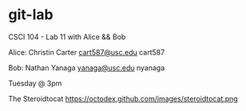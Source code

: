 git-lab
=======

CSCI 104 - Lab 11 with Alice &amp;&amp; Bob

Alice: Christin Carter
cart587@usc.edu
cart587

Bob: Nathan Yanaga
yanaga@usc.edu
nyanaga

Tuesday @ 3pm

The Steroidtocat https://octodex.github.com/images/steroidtocat.png
